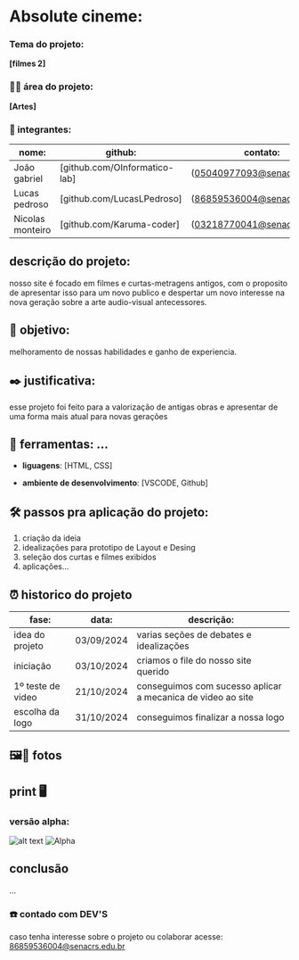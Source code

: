 # Absolute cineme:

### Tema do projeto:

**[filmes 2]**

### 👨‍🏫 área do projeto:

**[Artes]**

### 👥 integrantes:

|nome:            |github:                        | contato:                    |
|-----------------|-------------------------------|-----------------------------|
|João gabriel     | [github.com/OInformatico-lab] | (05040977093@senacrs.edu.br)|
|Lucas pedroso    |   [github.com/LucasLPedroso]  | (86859536004@senacrs.edu.br)|
|Nicolas monteiro |    [github.com/Karuma-coder]  | (03218770041@senacrs.edu.br)|

## descrição do projeto:

nosso site é focado em filmes e curtas-metragens antigos, com o proposito de apresentar isso para um novo publico
e despertar um novo interesse na nova geração sobre a arte audio-visual antecessores.

## 🎯 objetivo:

melhoramento de nossas habilidades e ganho de experiencia.

## ✒️ justificativa:

esse projeto foi feito para a valorização de antigas obras e apresentar de uma forma mais atual para novas gerações

## 🔧 ferramentas: ...

- **liguagens**: [HTML, CSS]


- **ambiente de desenvolvimento**: [VSCODE, Github]


## 🛠️ passos pra aplicação do projeto: 

1. criação da ideia
2. idealizações para prototipo de Layout e Desing
3. seleção dos curtas e filmes exibidos
4. aplicações...



## ⏰ historico do projeto

|fase:              |data:                          | descrição:                                                |
|-------------------|-------------------------------|-----------------------------------------------------------|
| idea do projeto   |         03/09/2024            |       varias seções de debates e idealizações             |
|    iniciação      |         03/10/2024            |         criamos o file do nosso site querido              | 
| 1º teste de video |         21/10/2024            |conseguimos com sucesso aplicar a mecanica de video ao site|
|  escolha da logo  |         31/10/2024            |         conseguimos finalizar a nossa logo                |



##  🖼️📸 fotos

##  print 🖥️

### versão alpha:

![alt text](image-1.png)
![Alpha](https://github.com/user-attachments/assets/c1e179fa-555b-42a5-beaa-071211de7dee)


## conclusão

...


### ☎️ contado com DEV'S 

caso tenha interesse sobre o projeto ou colaborar acesse: 86859536004@senacrs.edu.br

